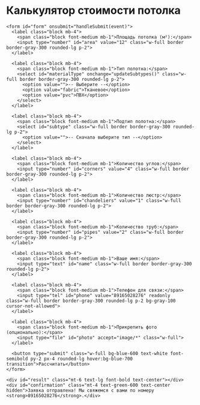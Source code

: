 <!DOCTYPE html>
<html lang="ru">
<head>
  <meta charset="UTF-8">
  <title>Калькулятор натяжного потолка</title>
  <script src="https://cdn.tailwindcss.com"></script>
</head>
<body class="bg-gray-100 text-gray-800 min-h-screen flex items-center justify-center p-4">
  <div class="bg-white shadow-lg rounded-xl p-6 w-full max-w-xl">
    <h1 class="text-2xl font-bold mb-6 text-center">Калькулятор стоимости потолка</h1>

    <form id="form" onsubmit="handleSubmit(event)">
      <label class="block mb-4">
        <span class="block font-medium mb-1">Площадь потолка (м²):</span>
        <input type="number" id="area" value="12" class="w-full border border-gray-300 rounded-lg p-2">
      </label>

      <label class="block mb-4">
        <span class="block font-medium mb-1">Тип полотна:</span>
        <select id="materialType" onchange="updateSubtypes()" class="w-full border border-gray-300 rounded-lg p-2">
          <option value="">-- Выберите --</option>
          <option value="fabric">Тканевое</option>
          <option value="pvc">ПВХ</option>
        </select>
      </label>

      <label class="block mb-4">
        <span class="block font-medium mb-1">Подтип полотна:</span>
        <select id="subtype" class="w-full border border-gray-300 rounded-lg p-2">
          <option value="">-- Сначала выберите тип --</option>
        </select>
      </label>

      <label class="block mb-4">
        <span class="block font-medium mb-1">Количество углов:</span>
        <input type="number" id="corners" value="4" class="w-full border border-gray-300 rounded-lg p-2">
      </label>

      <label class="block mb-4">
        <span class="block font-medium mb-1">Количество люстр:</span>
        <input type="number" id="chandeliers" value="1" class="w-full border border-gray-300 rounded-lg p-2">
      </label>

      <label class="block mb-4">
        <span class="block font-medium mb-1">Количество труб:</span>
        <input type="number" id="pipes" value="2" class="w-full border border-gray-300 rounded-lg p-2">
      </label>

      <label class="block mb-4">
        <span class="block font-medium mb-1">Ваше имя:</span>
        <input type="text" id="name" class="w-full border border-gray-300 rounded-lg p-2">
      </label>

      <label class="block mb-4">
        <span class="block font-medium mb-1">Телефон для связи:</span>
        <input type="tel" id="phone" value="89165028276" readonly class="w-full border border-gray-300 rounded-lg p-2 bg-gray-100 cursor-not-allowed">
      </label>

      <label class="block mb-4">
        <span class="block font-medium mb-1">Прикрепить фото (опционально):</span>
        <input type="file" id="photo" accept="image/*" class="w-full">
      </label>

      <button type="submit" class="w-full bg-blue-600 text-white font-semibold py-2 px-4 rounded-lg hover:bg-blue-700 transition">Рассчитать</button>
    </form>

    <div id="result" class="mt-6 text-lg font-bold text-center"></div>
    <div id="confirmation" class="mt-4 text-green-600 text-center hidden">Заявка отправлена! Мы свяжемся с вами по номеру <strong>89165028276</strong>.</div>
  </div>

  <script>
    const prices = {
      fabric: {
        descor: 900
      },
      pvc: {
        msd: 600,
        msd_premium: 700,
        bauf: 750
      }
    };

    function updateSubtypes() {
      const materialType = document.getElementById('materialType').value;
      const subtypeSelect = document.getElementById('subtype');
      subtypeSelect.innerHTML = '';

      if (!materialType || !prices[materialType]) return;

      const subtypes = Object.keys(prices[materialType]);
      subtypes.forEach(key => {
        const option = document.createElement('option');
        option.value = key;
        option.text = key.toUpperCase().replace('_', ' ');
        subtypeSelect.appendChild(option);
      });
    }

    function calculate() {
      const area = parseFloat(document.getElementById('area').value) || 0;
      const materialType = document.getElementById('materialType').value;
      const subtype = document.getElementById('subtype').value;
      const corners = parseInt(document.getElementById('corners').value) || 0;
      const chandeliers = parseInt(document.getElementById('chandeliers').value) || 0;
      const pipes = parseInt(document.getElementById('pipes').value) || 0;

      if (!prices[materialType] || !prices[materialType][subtype]) {
        document.getElementById('result').innerText = 'Пожалуйста, выберите тип и подтип полотна';
        return null;
      }

      const typePrice = prices[materialType][subtype];
      const base = area * typePrice;
      const cornersCost = corners * 100;
      const chandelierCost = chandeliers * 600;
      const pipeCost = pipes * 400;

      return base + cornersCost + chandelierCost + pipeCost;
    }

    function handleSubmit(event) {
      event.preventDefault();
      const total = calculate();
      if (total === null) return;

      document.getElementById('result').innerText = `Итоговая стоимость: ${total.toLocaleString()} ₽`;
      document.getElementById('confirmation').classList.remove('hidden');
    }
  </script>
</body>
</html>
